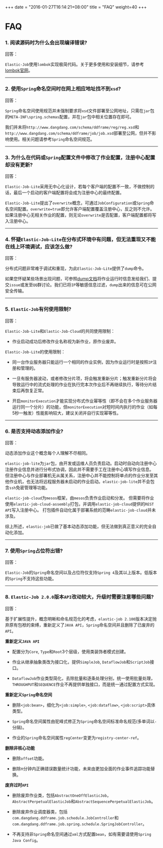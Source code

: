 +++
date = "2016-01-27T16:14:21+08:00"
title = "FAQ"
weight=40
+++

# FAQ

### 1. 阅读源码时为什么会出现编译错误?

回答：

`Elastic-Job`使用`lombok`实现极简代码。关于更多使用和安装细节，请参考[lombok官网](https://projectlombok.org/download.html)。

***

### 2. 使用`Spring`命名空间时在网上相应地址找不到`xsd`?

回答：

`Spring`命名空间使用规范并未强制要求将`xsd`文件部署至公网地址，只需在`jar`包的`META-INF\spring.schemas`配置，并在`jar`包中相关位置存在即可。

我们并未将`http://www.dangdang.com/schema/ddframe/reg/reg.xsd`和`http://www.dangdang.com/schema/ddframe/job/job.xsd`部署至公网，但并不影响使用。相关问题请参考`Spring`命名空间规范。

***

### 3. 为什么在代码或`Spring`配置文件中修改了作业配置，注册中心配置却没有更新?

回答：

`Elastic-Job-Lite`采用无中心化设计，若每个客户端的配置不一致，不做控制的话，最后一个启动的客户端配置将会成为注册中心的最终配置。

`Elastic-Job-Lite`提出了`overwrite`概念，可通过`JobConfiguration`或`Spring`命名空间配置。`overwrite=true`即允许客户端配置覆盖注册中心，反之则不允许。如果注册中心无相关作业的配置，则无论`overwrite`是否配置，客户端配置都将写入注册中心。

***

### 4. 怀疑`Elastic-Job-Lite`在分布式环境中有问题，但无法重现又不能在线上环境调试，应该怎么做?

回答：

分布式问题非常难于调试和重现，为此`Elastic-Job-Lite`提供了`dump`命令。

如果您怀疑某些场景出现问题，可参照[dump文档](../user_guide/other/lite_dump/)将作业运行时信息发给我们、提交`issue`或发至`QQ`群讨论。我们已将`IP`等敏感信息过滤，`dump`出来的信息可在公网安全传输。

***

### 5. `Elastic-Job`有何使用限制?

回答：

`Elastic-Job-Lite`和`Elastic-Job-Cloud`的共同使用限制：

* 作业启动成功后修改作业名称视为新作业，原作业废弃。

`Elastic-Job-Lite`的使用限制：

* 同一台作业服务器只能运行一个相同的作业实例，因为作业运行时是按照`IP`注册和管理的。

* 一旦有服务器波动，或者修改分片项，将会触发重新分片；触发重新分片将会导致运行中的流式处理的作业在执行完本次作业后不再继续执行，等待分片结束后再恢复正常。

* 开启`monitorExecution`才能实现分布式作业幂等性（即不会在多个作业服务器运行同一个分片）的功能，但`monitorExecution`对短时间内执行的作业（如每5秒一触发）性能影响较大，建议关闭并自行实现幂等性。

***

### 6. 是否支持动态添加作业?

回答：

动态添加作业这个概念每个人理解不尽相同。

`elastic-job-lite`为`jar`包，由开发或运维人员负责启动。启动时自动向注册中心注册作业信息并进行分布式协调，因此并不需要手工在注册中心填写作业信息。
但注册中心与作业部署机无从属关系，注册中心并不能控制将单点的作业分发至其他作业机，也无法将远程服务器未启动的作业启动。`elastic-job-lite`并不会包含`ssh`免密管理等功能。

`elastic-job-cloud`为`mesos`框架，由`mesos`负责作业启动和分发。
但需要将作业使用`elastic-job-cloud-assembly`打包，并调用`elastic-job-cloud`提供的`REST API`写入注册中心。
打包插件自动化属于部署系统的范畴`elastic-job-cloud`并未涉及。

综上所述，`elastic-job`已做了基本动态添加功能，但无法做到真正意义的完全自动化添加。

***

### 7. 使用`Spring`占位符出错?

回答：

`Elastic-Job`的`Spring`命名空间以及占位符仅支持`Spring 4`及其以上版本。低版本的`Spring`不支持这些功能。

***

### 8. `Elastic-Job 2.0.0`版本`API`改动较大，升级时需要注意哪些问题?

回答：

基于扩展性提升，概念明晰和命名规范化的考虑，`elastic-job 2.100`版本决定抛弃原有包袱的束缚，重新定义了`JAVA API`，`Spring`命名空间并且删除了已废弃的`API`。

**重新定义`JAVA API`**

* 配置分为`Core`, `Type`和`Root`3个层级，使用类装饰者模式创建。

* 作业从继承抽象类改为接口化，提供`SimpleJob`, `DataflowJob`和`ScriptJob`接口。

* `DataflowJob`作业类型简化，去除批量和逐条处理分别，统一使用批量处理，`THROUGHPUT`和`SEQUENCE`作业不再提供单独接口，而是统一通过配置方式实现。

**重新定义`Spring`命名空间**

* 删除`<job:bean>`，细化为`<job:simple>`, `<job:dataflow>`, `<job:script>`具体类型。

* `Spring`命名空间属性由驼峰式修正为`Spring`命名空间标准命名规范(多单词以`-`分隔)。

* 作业的`Spring`命名空间属性`regCenter`变更为`registry-center-ref`。

**删除非核心功能**

* 删除`offset`功能。

* 删除n分钟内正确错误数量统计功能，未来由更加全面的作业事件追踪功能替换。

**废弃过时`API`**

* 删除废弃作业类，包括`AbstractOneOffElasticJob`，`AbstractPerpetualElasticJob`和`AbstractSequencePerpetualElasticJob`。

* 删除废弃作业调度器类，包括`com.dangdang.ddframe.job.schedule.JobController`和`com.dangdang.ddframe.job.spring.schedule.SpringJobController`。

* 不再支持非`Spring`命名空间通过`xml`方式配置`bean`，如有需要请使用`Spring Java Config`。
